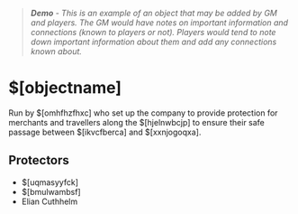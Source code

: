 > ***Demo** - This is an example of an object that may be added by GM and players. The GM would have notes on important information and connections (known to players or not). Players would tend to note down important information about them and add any connections known about.*

# $[objectname]

Run by $[omhfhzfhxc] who set up the company to provide protection for merchants and travellers along the $[hjelnwbcjp] to ensure their safe passage between $[ikvcfberca] and $[xxnjogoqxa].

## Protectors

- $[uqmasyyfck]
- $[bmulwambsf]
- Elian Cuthhelm